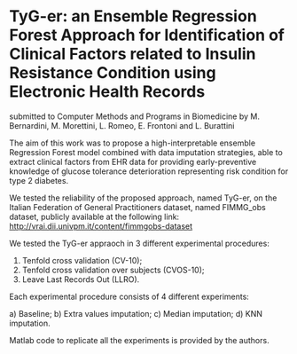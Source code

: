 # TyG-er: an Ensemble Regression Forest Approach for Identification of Clinical Factors related to Insulin Resistance Condition using Electronic Health Records
submitted to Computer Methods and Programs in Biomedicine by M. Bernardini, M. Morettini, L. Romeo, E. Frontoni and L. Burattini 

The aim of this work was to propose a high-interpretable ensemble Regression Forest model combined with data imputation strategies, able to extract clinical factors from EHR data for providing early-preventive knowledge of glucose tolerance deterioration representing risk condition for type 2 diabetes.

We tested the reliability of the proposed approach, named TyG-er, on the Italian Federation of General Practitioners dataset, named FIMMG_obs dataset, publicly available at the following link: http://vrai.dii.univpm.it/content/fimmgobs-dataset

We tested the TyG-er appraoch in 3 different experimental procedures:

1) Tenfold cross validation (CV-10);
2) Tenfold cross validation over subjects (CVOS-10);
3) Leave Last Records Out (LLRO).

Each experimental procedure consists of 4 different experiments:

a) Baseline;
b) Extra values imputation;
c) Median imputation;
d) KNN imputation.

Matlab code to replicate all the experiments is provided by the authors.
